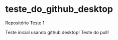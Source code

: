 # teste_do_github_desktop
 Repositório Teste 1

Teste inicial usando github desktop!
Teste do pull!
